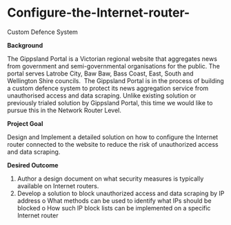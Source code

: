 # Configure-the-Internet-router-
Custom Defence System

**Background**

The Gippsland Portal is a Victorian regional website that aggregates news from
government and semi-governmental organisations for the public. The portal serves
Latrobe City, Baw Baw, Bass Coast, East, South and Wellington Shire councils. 
The Gippsland Portal is in the process of building a custom defence system to protect its
news aggregation service from unauthorised access and data scraping.
Unlike existing solution or previously trialed solution by Gippsland Portal, this time we
would like to pursue this in the Network Router Level.

**Project Goal**

Design and Implement a detailed solution on how to configure the Internet router
connected to the website to reduce the risk of unauthorized access and data scraping.

**Desired Outcome**

1. Author a design document on what security measures is typically available on
Internet routers.
2. Develop a solution to block unauthorized access and data scraping by IP address
  o What methods can be used to identify what IPs should be blocked
  o How such IP block lists can be implemented on a specific Internet router
